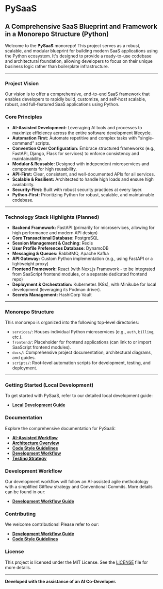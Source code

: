 # PySaaS

## A Comprehensive SaaS Blueprint and Framework in a Monorepo Structure (Python)

Welcome to the **PySaaS** monorepo! This project serves as a robust, scalable, and modular blueprint for building modern SaaS applications using the Python ecosystem. It's designed to provide a ready-to-use codebase and architectural foundation, allowing developers to focus on their unique business logic rather than boilerplate infrastructure.

---

### Project Vision

Our vision is to offer a comprehensive, end-to-end SaaS framework that enables developers to rapidly build, customize, and self-host scalable, robust, and full-featured SaaS applications using Python.

### Core Principles

- **AI-Assisted Development:** Leveraging AI tools and processes to maximize efficiency across the entire software development lifecycle.
- **Automation First:** Automate repetitive and complex tasks with "single-command" scripts.
- **Convention Over Configuration:** Embrace structured frameworks (e.g., FastAPI, Django, Flask for services) to enforce consistency and maintainability.
- **Modular & Reusable:** Designed with independent microservices and components for high reusability.
- **API-First:** Clear, consistent, and well-documented APIs for all services.
- **Scalable & Resilient:** Architected to handle high loads and ensure high availability.
- **Security-First:** Built with robust security practices at every layer.
- **Python-First:** Prioritizing Python for robust, scalable, and maintainable codebase.

---

### Technology Stack Highlights (Planned)

- **Backend Framework:** FastAPI (primarily for microservices, allowing for high performance and modern API design)
- **Core Transactional Database:** PostgreSQL
- **Session Management & Caching:** Redis
- **User Profile Preferences Database:** DynamoDB
- **Messaging & Queues:** RabbitMQ, Apache Kafka
- **API Gateway:** Custom Python implementation (e.g., using FastAPI or a lightweight proxy)
- **Frontend Framework:** React (with Next.js Framework - to be integrated from SaaScript frontend modules, or a separate dedicated frontend repo)
- **Deployment & Orchestration:** Kubernetes (K8s), with Minikube for local development (leveraging its Podman driver).
- **Secrets Management:** HashiCorp Vault

---

### Monorepo Structure

This monorepo is organized into the following top-level directories:

- `services/`: Houses individual Python microservices (e.g., `auth`, `billing`, etc.).
- `frontend/`: Placeholder for frontend applications (can link to or import SaaScript frontend modules).
- `docs/`: Comprehensive project documentation, architectural diagrams, and guides.
- `scripts/`: Root-level automation scripts for development, testing, and deployment.

---

### Getting Started (Local Development)

To get started with PySaaS, refer to our detailed local development guide:

- **[Local Development Guide](docs/local_development.md)**

### Documentation

Explore the comprehensive documentation for PySaaS:

- **[AI-Assisted Workflow](docs/ai_assisted_workflow.md)**
- **[Architecture Overview](docs/architecture.md)**
- **[Code Style Guidelines](docs/code_style_guidelines.md)**
- **[Development Workflow](docs/development_workflow.md)**
- **[Testing Strategy](docs/testing_strategy.md)**

### Development Workflow

Our development workflow will follow an AI-assisted agile methodology with a simplified Gitflow strategy and Conventional Commits. More details can be found in our:

- **[Development Workflow Guide](docs/development_workflow.md)**

### Contributing

We welcome contributions! Please refer to our:

- **[Development Workflow Guide](docs/development_workflow.md)**
- **[Code Style Guidelines](docs/code_style_guidelines.md)**

### License

This project is licensed under the MIT License. See the [LICENSE](LICENSE) file for more details.

---

**Developed with the assistance of an AI Co-Developer.**

